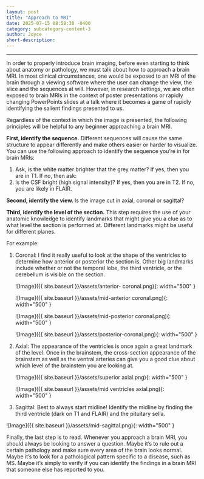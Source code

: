 ```yaml
---
layout: post
title: "Approach to MRI"
date: 2025-07-15 08:58:38 -0400
category: subcategory-content-3
author: Joyce
short-description: 
---
```


-----

In order to properly introduce brain imaging, before even starting to think about anatomy or pathology, we must talk about how to approach a brain MRI.
In most clinical circumstances, one would be exposed to an MRI of the brain through a viewing software where the user can change the view, the slice and the sequences at will. However, in research settings, we are often exposed to brain MRIs in the context of poster presentations or rapidly changing PowerPoints slides at a talk where it becomes a game of rapidly identifying the salient findings presented to us.

Regardless of the context in which the image is presented, the following principles will be helpful to any beginner approaching a brain MRI.

<b> First, identify the sequence.</b> Different sequences will cause the same structure to appear differently and make others easier or harder to visualize. You can use the following approach to identify the sequence you’re in for brain MRIs:

<ol>
  <li>Ask, is the white matter brighter that the grey matter? 
  If yes, then you are in T1. If no, then ask:</li>
  <li>Is the CSF bright (high signal intensity)?
  If yes, then you are in T2. If no, you are likely in FLAIR.</li>
</ol>


<b>Second, identify the view. </b> Is the image cut in axial, coronal or sagittal?

<b>Third, identify the level of the section.</b> This step requires the use of your anatomic knowledge to identify landmarks that might give you a clue as to what level the section is performed at. Different landmarks might be useful for different planes.

  For example:
  
  <ol>
  <li> Coronal: I find it really useful to look at the shape of the ventricles to determine how anterior or posterior the section is. Other big landmarks include whether or not the temporal lobe, the third ventricle, or the cerebellum is visible on the section.</li>
    
![Image]({{ site.baseurl }}/assets/anterior- coronal.png){: width="500" }

![Image]({{ site.baseurl }}/assets/mid-anterior coronal.png){: width="500" }

![Image]({{ site.baseurl }}/assets/mid-posterior coronal.png){: width="500" }

![Image]({{ site.baseurl }}/assets/posterior-coronal.png){: width="500" }
    
  <li> Axial: The appearance of the ventricles is once again a great landmark of the level. Once in the brainstem, the cross-section appearance of the brainstem as well as the ventral arteries can give you a good clue about which level of the brainstem you are looking at.</li>

![Image]({{ site.baseurl }}/assets/superior axial.png){: width="500" }

![Image]({{ site.baseurl }}/assets/mid ventricles axial.png){: width="500" }

  <li> Sagittal: Best to always start midline! Identify the midline by finding the third ventricle (dark on T1 and FLAIR) and the pituitary sella.</li>
</ol>

![Image]({{ site.baseurl }}/assets/mid-sagittal.png){: width="500" }

  
Finally, the last step is to read. Whenever you approach a brain MRI, you should always be looking to answer a question. Maybe it’s to rule out a certain pathology and make sure every area of the brain looks normal. Maybe it’s to look for a pathological pattern specific to a disease, such as MS. Maybe it’s simply to verify if you can identify the findings in a brain MRI that someone else has reported to you.

<!-- need to double enter to start new lines -->
<!-- need to use the site baseurl in the curly brackets to make internal links work seamlessly -->
